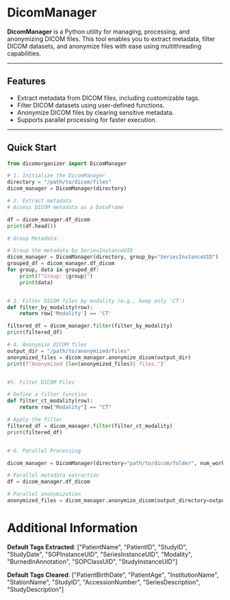 # DicomManager

**DicomManager** is a Python utility for managing, processing, and anonymizing DICOM files. This tool enables you to extract metadata, filter DICOM datasets, and anonymize files with ease using multithreading capabilities.

---

## Features

- Extract metadata from DICOM files, including customizable tags.
- Filter DICOM datasets using user-defined functions.
- Anonymize DICOM files by clearing sensitive metadata.
- Supports parallel processing for faster execution.

---

## Quick Start

```python
from dicomorganizer import DicomManager

# 1. Initialize the DicomManager
directory = "/path/to/dicom/files"
dicom_manager = DicomManager(directory)

# 2. Extract metadata
# Access DICOM metadata as a DataFrame

df = dicom_manager.df_dicom
print(df.head())

# Group Metadata:

# Group the metadata by SeriesInstanceUID
dicom_manager = DicomManager(directory, group_by="SeriesInstanceUID")
grouped_df = dicom_manager.df_dicom
for group, data in grouped_df:
    print(f"Group: {group}")
    print(data)


# 3. Filter DICOM files by modality (e.g., keep only 'CT')
def filter_by_modality(row):
    return row['Modality'] == 'CT'

filtered_df = dicom_manager.filter(filter_by_modality)
print(filtered_df)

# 4. Anonymize DICOM files
output_dir = "/path/to/anonymized/files"
anonymized_files = dicom_manager.anonymize_dicom(output_dir)
print(f"Anonymized {len(anonymized_files)} files.")`


#5. Filter DICOM Files

# Define a filter function
def filter_ct_modality(row):
    return row["Modality"] == "CT"

# Apply the filter
filtered_df = dicom_manager.filter(filter_ct_modality)
print(filtered_df)


# 6. Parallel Processing

dicom_manager = DicomManager(directory="path/to/dicom/folder", num_workers=4)

# Parallel metadata extraction
df = dicom_manager.df_dicom

# Parallel anonymization
anonymized_files = dicom_manager.anonymize_dicom(output_directory=output_directory, num_workers=4)
```

# Additional Information

**Default Tags Extracted**: ["PatientName", "PatientID", "StudyID", "StudyDate", "SOPInstanceUID", "SeriesInstanceUID", "Modality", "BurnedInAnnotation", "SOPClassUID", "StudyInstanceUID"]

**Default Tags Cleared**: ["PatientBirthDate", "PatientAge", "InstitutionName", "StationName", "StudyID", "AccessionNumber", "SeriesDescription", "StudyDescription"]